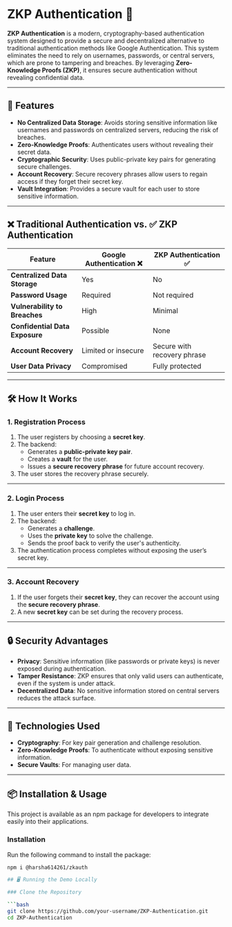 # ZKP Authentication 🔐

**ZKP Authentication** is a modern, cryptography-based authentication system designed to provide a secure and decentralized alternative to traditional authentication methods like Google Authentication. This system eliminates the need to rely on usernames, passwords, or central servers, which are prone to tampering and breaches. By leveraging **Zero-Knowledge Proofs (ZKP)**, it ensures secure authentication without revealing confidential data.

---

## 🌟 Features

- **No Centralized Data Storage**: Avoids storing sensitive information like usernames and passwords on centralized servers, reducing the risk of breaches.  
- **Zero-Knowledge Proofs**: Authenticates users without revealing their secret data.  
- **Cryptographic Security**: Uses public-private key pairs for generating secure challenges.  
- **Account Recovery**: Secure recovery phrases allow users to regain access if they forget their secret key.  
- **Vault Integration**: Provides a secure vault for each user to store sensitive information.  

---

## ❌ Traditional Authentication vs. ✅ ZKP Authentication

| Feature                              | Google Authentication ❌      | ZKP Authentication ✅          |
|--------------------------------------|--------------------------------|--------------------------------|
| **Centralized Data Storage**         | Yes                           | No                             |
| **Password Usage**                   | Required                      | Not required                  |
| **Vulnerability to Breaches**        | High                          | Minimal                       |
| **Confidential Data Exposure**       | Possible                      | None                          |
| **Account Recovery**                 | Limited or insecure           | Secure with recovery phrase   |
| **User Data Privacy**                | Compromised                   | Fully protected               |

---

## 🛠️ How It Works

### 1. **Registration Process**
1. The user registers by choosing a **secret key**.
2. The backend:
   - Generates a **public-private key pair**.
   - Creates a **vault** for the user.
   - Issues a **secure recovery phrase** for future account recovery.
3. The user stores the recovery phrase securely.

---

### 2. **Login Process**
1. The user enters their **secret key** to log in.
2. The backend:
   - Generates a **challenge**.
   - Uses the **private key** to solve the challenge.
   - Sends the proof back to verify the user's authenticity.
3. The authentication process completes without exposing the user’s secret key.

---

### 3. **Account Recovery**
1. If the user forgets their **secret key**, they can recover the account using the **secure recovery phrase**.  
2. A new **secret key** can be set during the recovery process.  

---

## 🔒 Security Advantages
- **Privacy**: Sensitive information (like passwords or private keys) is never exposed during authentication.
- **Tamper Resistance**: ZKP ensures that only valid users can authenticate, even if the system is under attack.
- **Decentralized Data**: No sensitive information stored on central servers reduces the attack surface.

---

## 🚀 Technologies Used
- **Cryptography**: For key pair generation and challenge resolution.  
- **Zero-Knowledge Proofs**: To authenticate without exposing sensitive information.  
- **Secure Vaults**: For managing user data.  

---

## 📦 Installation & Usage

This project is available as an npm package for developers to integrate easily into their applications.

### Installation
Run the following command to install the package:

```bash
npm i @harsha614261/zkauth

## 🖥️ Running the Demo Locally

### Clone the Repository

```bash
git clone https://github.com/your-username/ZKP-Authentication.git
cd ZKP-Authentication
